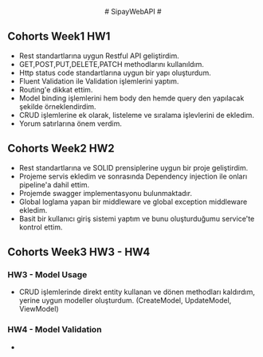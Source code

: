 <p align="center">
# SipayWebAPI #
</p>

## Cohorts Week1 HW1 ##

- Rest standartlarına uygun Restful API geliştirdim.
- GET,POST,PUT,DELETE,PATCH methodlarını kullanıldım.
- Http status code standartlarına uygun bir yapı oluşturdum.
- Fluent Validation ile Validation işlemlerini yaptım.
- Routing'e dikkat ettim.
- Model binding işlemlerini hem body den hemde query den yapılacak şekilde örneklendirdim.
- CRUD işlemlerine ek olarak, listeleme ve sıralama işlevlerini de ekledim.
- Yorum satırlarına önem verdim.

## Cohorts Week2 HW2 ##

- Rest standartlarına ve SOLID prensiplerine uygun bir proje geliştirdim.
- Projeme servis ekledim ve sonrasında Dependency injection ile onları pipeline'a dahil ettim.
- Projemde swagger implementasyonu bulunmaktadır.
- Global loglama yapan bir middleware ve global exception middleware ekledim.
- Basit bir kullanıcı giriş sistemi yaptım ve bunu oluşturduğumu service'te kontrol ettim.

## Cohorts Week3 HW3 - HW4 ##

### HW3 - Model Usage ###

- CRUD işlemlerinde direkt entity kullanan ve dönen methodları kaldırdım, yerine uygun modeller oluşturdum. (CreateModel, UpdateModel, ViewModel)

### HW4 - Model Validation ###

- 
